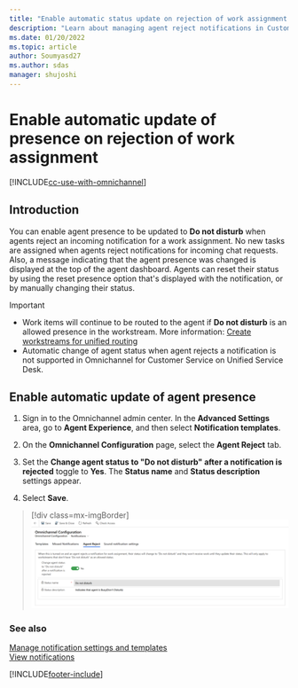 ```yaml
---
title: "Enable automatic status update on rejection of work assignment| MicrosoftDocs"
description: "Learn about managing agent reject notifications in Customer Service"
ms.date: 01/20/2022
ms.topic: article
author: Soumyasd27
ms.author: sdas
manager: shujoshi
---
```


# Enable automatic update of presence on rejection of work assignment

[!INCLUDE[cc-use-with-omnichannel](../includes/cc-use-with-omnichannel.md)]

## Introduction
You can enable agent presence to be updated to **Do not disturb** when agents reject an incoming notification for a work assignment. No new tasks are assigned when agents reject notifications for incoming chat requests. Also, a message indicating that the agent presence was changed is displayed at the top of the agent dashboard. Agents can reset their status by using the reset presence option that's displayed with the notification, or by manually changing their status.

> [!IMPORTANT]
>
> - Work items will continue to be routed to the agent if **Do not disturb** is an allowed presence in the workstream. More information: [Create workstreams for unified routing](create-workstreams.md)
> - Automatic change of agent status when agent rejects a notification is not supported in Omnichannel for Customer Service on Unified Service Desk.

## Enable automatic update of agent presence

1. Sign in to the Omnichannel admin center. In the **Advanced Settings** area, go to **Agent Experience**, and then select  **Notification templates**.  

2. On the **Omnichannel Configuration** page, select the **Agent Reject** tab.  
3. Set the **Change agent status to "Do not disturb" after a notification is rejected** toggle to **Yes**. The **Status name** and **Status description** settings appear.
4. Select **Save**.

> [!div class=mx-imgBorder] 
> ![Enable agent reject notifications.](media/enable-agent-reject-notifications.png "Enable agent reject notifications")

### See also

[Manage notification settings and templates](/dynamics365/customer-servi/app-profile-manager/notification-templates)  
[View notifications](oc-notifications.md)  


[!INCLUDE[footer-include](../includes/footer-banner.md)]
